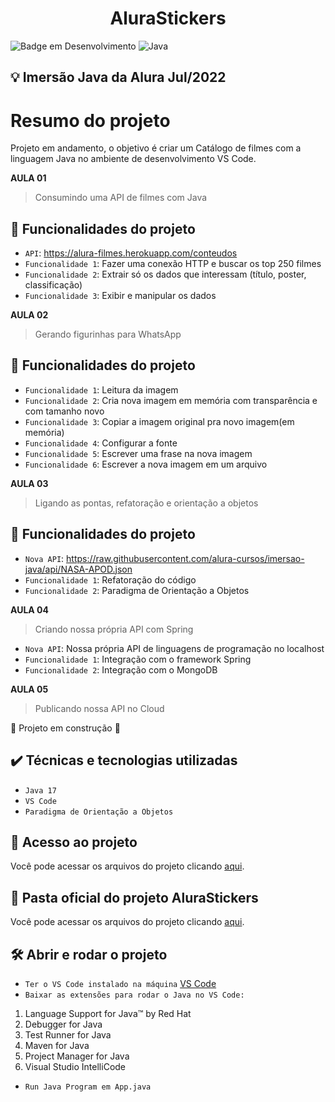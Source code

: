 <h1 align="center">AluraStickers</h1>

![Badge em Desenvolvimento](http://img.shields.io/static/v1?label=STATUS&message=EM%20DESENVOLVIMENTO&color=GREEN&style=for-the-badge)
![Java](https://img.shields.io/badge/Java-ED8B00?style=for-the-badge&logo=java&logoColor=white)

## 💡 Imersão Java da Alura Jul/2022

# Resumo do projeto

Projeto em andamento, o objetivo é criar um Catálogo de filmes com a linguagem Java no ambiente de desenvolvimento VS Code.

**AULA 01**

> Consumindo uma API de filmes com Java

## :hammer: Funcionalidades do projeto

- `API`: https://alura-filmes.herokuapp.com/conteudos
- `Funcionalidade 1`: Fazer uma conexão HTTP e buscar os top 250 filmes
- `Funcionalidade 2`: Extrair só os dados que interessam (título, poster, classificação)
- `Funcionalidade 3`: Exibir e manipular os dados

**AULA 02**

> Gerando figurinhas para WhatsApp

## :hammer: Funcionalidades do projeto

- `Funcionalidade 1`: Leitura da imagem
- `Funcionalidade 2`: Cria nova imagem em memória com transparência e com tamanho novo
- `Funcionalidade 3`: Copiar a imagem original pra novo imagem(em memória)
- `Funcionalidade 4`: Configurar a fonte
- `Funcionalidade 5`: Escrever uma frase na nova imagem
- `Funcionalidade 6`: Escrever a nova imagem em um arquivo

**AULA 03**

> Ligando as pontas, refatoração e orientação a objetos

## :hammer: Funcionalidades do projeto

- `Nova API`: https://raw.githubusercontent.com/alura-cursos/imersao-java/api/NASA-APOD.json
- `Funcionalidade 1`: Refatoração do código
- `Funcionalidade 2`: Paradigma de Orientação a Objetos

**AULA 04**

> Criando nossa própria API com Spring

- `Nova API`: Nossa própria API de linguagens de programação no localhost
- `Funcionalidade 1`: Integração com o framework Spring 
- `Funcionalidade 2`: Integração com o MongoDB

**AULA 05**

> Publicando nossa API no Cloud

:construction: Projeto em construção :construction:

## ✔️ Técnicas e tecnologias utilizadas

- ``Java 17``
- ``VS Code``
- ``Paradigma de Orientação a Objetos``

## 📁 Acesso ao projeto
Você pode acessar os arquivos do projeto clicando [aqui](https://github.com/Coastony/alurastickers).

## 📁 Pasta oficial do projeto AluraStickers
Você pode acessar os arquivos do projeto clicando [aqui](https://github.com/alura-cursos/imersao-java/tree/aula5).

## 🛠️ Abrir e rodar o projeto

- ``Ter o VS Code instalado na máquina`` [VS Code](https://code.visualstudio.com/download)
- ``Baixar as extensões para rodar o Java no VS Code:``

1.  Language Support for Java™ by Red Hat
2.  Debugger for Java
3.  Test Runner for Java
4.  Maven for Java
5.  Project Manager for Java
6. Visual Studio IntelliCode

- ``Run Java Program em App.java``
